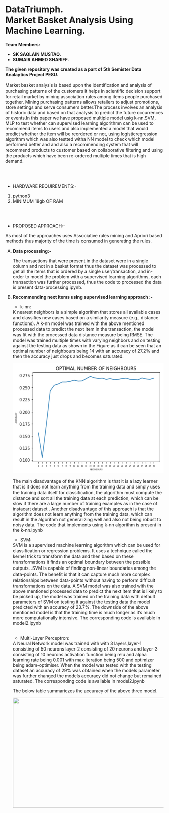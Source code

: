 # DataTriumph.<br/>Market Basket Analysis Using Machine Learning.

<b>Team Members:</b> 
<ul>
<li><b>SK SAQLAIN MUSTAQ.</b></li>
<li><b>SUMAIR AHMED SHARIFF.</b></li>
</ul>
<b>The given repository was created as a part of 5th Semister Data Analaytics Project PESU.</b>


Market basket analysis is based upon the identiﬁcation and analysis of purchasing patterns of the customers it helps in scientiﬁc decision support for retail market by mining association rules among items people purchased together. Mining purchasing patterns allows retailers to adjust promotions, store settings and serve consumers better.The process involves an analysis of historic data and based on that analysis to predict the future occurrences or events.In this paper we have proposed multiple model usig k-nn,SVM, MLP to test whether can supervised learning algorithmn can be used to recommend items to users and also implemented a model that would predict whether the item will be reordered or not, using logisticregression algorithm which was also testted witha NN model to check which model performed better and and also a recommending system that will recommend products to customer based on collaborative ﬁltering and using the products which have been re-ordered multiple times that is high demand. 

<br/>
<br/>
<ul><li>HARDWARE REQUIREMENTS:-</li></ul>
<ul><li type=1>python3</li><li type=1>MINIMUM 18gb OF RAM</li></ul>
<br/>
<br/>
<ul><li>PROPOSED APPROACH:-</li></ul>
As most of the approaches uses Associative rules mining and Apriori based methods thus majority of the time is consumed in generating the rules.

<ul><li type='A'><b>Data processing:-</b></li> 
<p>The transactions that were present in the dataset were in a single column and not in a basket format thus the dataset was processed to get all the items that is ordered by a single user/transaction, and in-order to model the problem with a supervised learning algorithms, each transaction was further processed, thus the code to processed the data is present data-processing.ipynb. </p>
 
<li type='A'><b>Recommending next items using supervised learning approach :-</b></li>
 <ul><li> k-nn:</li></ul>K nearest neighbors is a simple algorithm that stores all available cases and classiﬁes new cases based on a similarity measure (e.g., distance functions). A k-nn model was trained with the above mentioned processed data to predict the next item in the transaction, the model was ﬁt with the processed data distance measure being RMSE. The model was trained multiple times with varying neighbors and on testing against the testing data as shown in the Figure as it can be seen that an optimal number of neighbours being 14 with an accuracy of 27.2% and then the accuracy just drops and becomes saturated. 
<p align="left">
  <img src="neighbours.png" width="500" height="350">
</p>
The main disadvantage of the KNN algorithm is that it is a lazy learner that is it does not learn anything from the training data and simply uses the training data itself for classiﬁcation,  the algorithm must compute the distance and sort all the training data at each prediction, which can be slow if there are a large number of training examples as in the case of instacart dataset . Another disadvantage of this approach is that the algorithm does not learn anything from the training data, which can result in the algorithm not generalizing well and also not being robust to noisy data. 
The code that implements using k-nn algorithm is present in the k-nn.ipynb

<ul><li> SVM:</li></ul> SVM is a supervised machine learning algorithm which can be used for classiﬁcation or regression problems. It uses a technique called the kernel trick to transform the data and then based on these transformations it ﬁnds an optimal boundary between the possible outputs. .SVM is capable of ﬁnding non-linear boundaries among the data-points. The beneﬁt is that it can capture much more complex relationships between data-points without having to perform difﬁcult transformations on the data. A SVM model was also trained with the above mentioned processed data to predict the next item that is likely to be picked up, the model was trained on the training data with default parameters of SVM on testing it against the testing data the model predicted with an accuracy of 23.7%. 
The downside of the above mentioned model is that the training time is much longer as it’s much more computationally intensive.
The corresponding code is available in model2.ipynb
<br/>
<br/>
<ul><li> Multi-Layer Perceptron:</li></ul>A Neural Network model was trained with with 3 layers,layer-1 consisting of 50 neurons layer-2 consisting of 20 neurons and layer-3 consisting of 10 neurons activation function being relu and alpha learning rate being 0.001 with max iteration being 500 and optimizer being adam-optimiser. When the model was tested with the testing dataset an accuracy of 29% was obtained when the models parameter was further changed the models accuracy did not change but remained saturated.
The corresponding code is available in model2.ipynb
<br/>
<p>The below table summariezes the accuracy of the above three model.</p>

<img src="https://user-images.githubusercontent.com/31769827/48947929-de44a000-ef58-11e8-8ef7-bf8311db5585.PNG" width="500" height="350">
</ul>
